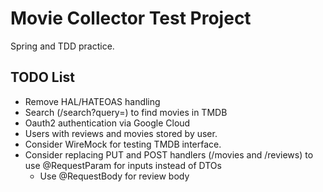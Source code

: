 # Movie Collector Test Project

Spring and TDD practice.

## TODO List
- Remove HAL/HATEOAS handling
- Search (/search?query=) to find movies in TMDB
- Oauth2 authentication via Google Cloud
- Users with reviews and movies stored by user.
- Consider WireMock for testing TMDB interface.
- Consider replacing PUT and POST handlers (/movies and /reviews) to use @RequestParam for inputs instead of DTOs
  - Use @RequestBody for review body
